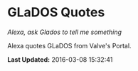 # GLaDOS Quotes
*Alexa, ask Glados to tell me something*

Alexa quotes GLaDOS from Valve's Portal.

**Last Updated:** 2016-03-08 15:32:41